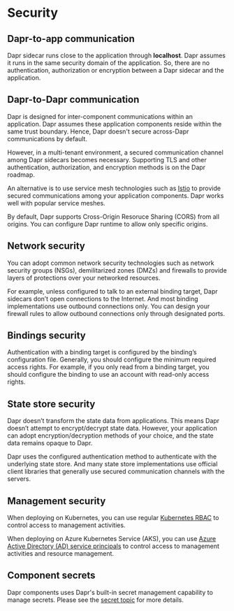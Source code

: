 # Security 

## Dapr-to-app communication

Dapr sidecar runs close to the application through **localhost**. Dapr assumes it runs in the same security domain of the application. So, there are no authentication, authorization or encryption between a Dapr sidecar and the application. 

## Dapr-to-Dapr communication

Dapr is designed for inter-component communications within an application. Dapr assumes these application components reside within the same trust boundary. Hence, Dapr doesn't secure across-Dapr communications by default.

However, in a multi-tenant environment, a secured communication channel among Dapr sidecars becomes necessary. Supporting TLS and other authentication, authorization, and encryption methods is on the Dapr roadmap.

An alternative is to use service mesh technologies such as [Istio]( https://istio.io/) to provide secured communications among your application components. Dapr works well with popular service meshes. 

By default, Dapr supports Cross-Origin Resoruce Sharing (CORS) from all origins. You can configure Dapr runtime to allow only specific origins.  

## Network security

You can adopt common network security technologies such as network security groups (NSGs), demilitarized zones (DMZs) and firewalls to provide layers of protections over your networked resources. 

For example, unless configured to talk to an external binding target, Dapr sidecars don’t open connections to the Internet. And most binding implementations use outbound connections only. You can design your firewall rules to allow outbound connections only through designated ports. 

## Bindings security

Authentication with a binding target is configured by the binding’s configuration file. Generally, you should configure the minimum required access rights. For example, if you only read from a binding target, you should configure the binding to use an account with read-only access rights.

## State store security

Dapr doesn’t transform the state data from applications. This means Dapr doesn’t attempt to encrypt/decrypt state data. However, your application can adopt encryption/decryption methods of your choice, and the state data remains opaque to Dapr. 

Dapr uses the configured authentication method to authenticate with the underlying state store. And many state store implementations use official client libraries that generally use secured communication channels with the servers.

## Management security

When deploying on Kubernetes, you can use regular [Kubernetes RBAC]( https://kubernetes.io/docs/reference/access-authn-authz/rbac/) to control access to management activities. 

When deploying on Azure Kubernetes Service (AKS), you can use [Azure Active Directory (AD) service principals]( https://docs.microsoft.com/en-us/azure/active-directory/develop/app-objects-and-service-principals) to control access to management activities and resource management.

## Component secrets

Dapr components uses Dapr's built-in secret management capability to manage secrets. Please see the [secret topic](../components/secrets.md) for more details.

